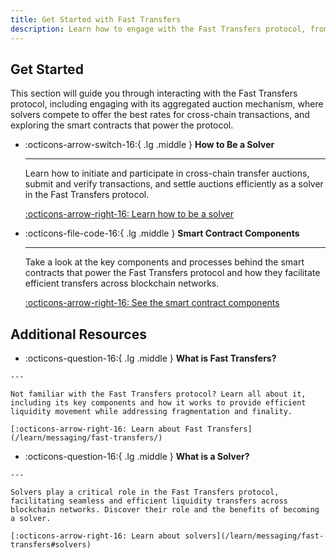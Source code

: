 ```yaml
---
title: Get Started with Fast Transfers
description: Learn how to engage with the Fast Transfers protocol, from participating in its auction mechanism to exploring the smart contracts that power it.
---
```


## Get Started

This section will guide you through interacting with the Fast Transfers protocol, including engaging with its aggregated auction mechanism, where solvers compete to offer the best rates for cross-chain transactions, and exploring the smart contracts that power the protocol.

<div class="grid cards" markdown>

-   :octicons-arrow-switch-16:{ .lg .middle } **How to Be a Solver**

    ---

    Learn how to initiate and participate in cross-chain transfer auctions, submit and verify transactions, and settle auctions efficiently as a solver in the Fast Transfers protocol.

    [:octicons-arrow-right-16: Learn how to be a solver](/build/contract-integrations/wormhole-relayers/)

-   :octicons-file-code-16:{ .lg .middle } **Smart Contract Components**

    ---

    Take a look at the key components and processes behind the smart contracts that power the Fast Transfers protocol and how they facilitate efficient transfers across blockchain networks.

    [:octicons-arrow-right-16: See the smart contract components](/build/contract-integrations/core-contracts/)

</div>

## Additional Resources

<div class="grid cards" markdown>

-    :octicons-question-16:{ .lg .middle } **What is Fast Transfers?**

    ---

    Not familiar with the Fast Transfers protocol? Learn all about it, including its key components and how it works to provide efficient liquidity movement while addressing fragmentation and finality.

    [:octicons-arrow-right-16: Learn about Fast Transfers](/learn/messaging/fast-transfers/)

-    :octicons-question-16:{ .lg .middle } **What is a Solver?**

    ---

    Solvers play a critical role in the Fast Transfers protocol, facilitating seamless and efficient liquidity transfers across blockchain networks. Discover their role and the benefits of becoming a solver.

    [:octicons-arrow-right-16: Learn about solvers](/learn/messaging/fast-transfers#solvers)

</div>
